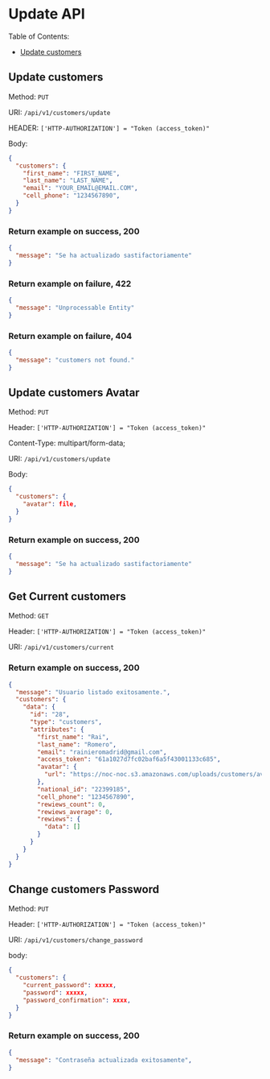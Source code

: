 # Update API

Table of Contents:

- [Update customers](#update-customers)

## Update customers

Method: `PUT`

URI: `/api/v1/customers/update`

HEADER: `['HTTP-AUTHORIZATION'] = "Token (access_token)"`

Body:

```json
{
  "customers": {
    "first_name": "FIRST_NAME",
    "last_name": "LAST_NAME",
    "email": "YOUR_EMAIL@EMAIL.COM",
    "cell_phone": "1234567890",
  }
}
```

### Return example on success, 200

```json
{
  "message": "Se ha actualizado sastifactoriamente"
}
```

### Return example on failure, 422

```json
{
  "message": "Unprocessable Entity"
}
```

### Return example on failure, 404

```json
{
  "message": "customers not found."
}
```

## Update customers Avatar

Method: `PUT`

Header: `['HTTP-AUTHORIZATION'] = "Token (access_token)"`

Content-Type: multipart/form-data;

URI: `/api/v1/customers/update`

Body:

```json
{
  "customers": {
    "avatar": file,
  }
}
```

### Return example on success, 200

```json
{
  "message": "Se ha actualizado sastifactoriamente"
}
```

## Get Current customers

Method: `GET`

Header: `['HTTP-AUTHORIZATION'] = "Token (access_token)"`

URI: `/api/v1/customers/current`

### Return example on success, 200

```json
{
  "message": "Usuario listado exitosamente.",
  "customers": {
    "data": {
      "id": "28",
      "type": "customers",
      "attributes": {
        "first_name": "Rai",
        "last_name": "Romero",
        "email": "rainieromadrid@gmail.com",
        "access_token": "61a1027d7fc02baf6a5f43001133c685",
        "avatar": {
          "url": "https://noc-noc.s3.amazonaws.com/uploads/customers/avatar/28/Rai.jpeg"
        },
        "national_id": "22399185",
        "cell_phone": "1234567890",
        "rewiews_count": 0,
        "rewiews_average": 0,
        "rewiews": {
          "data": []
        }
      }
    }
  }
}
```

## Change customers Password

Method: `PUT`

Header: `['HTTP-AUTHORIZATION'] = "Token (access_token)"`

URI: `/api/v1/customers/change_password`

body:

```json
{
  "customers": {
    "current_password": xxxxx,
    "password": xxxxx,
    "password_confirmation": xxxx,
  }
}
```

### Return example on success, 200

```json
{
  "message": "Contraseña actualizada exitosamente",
}
```